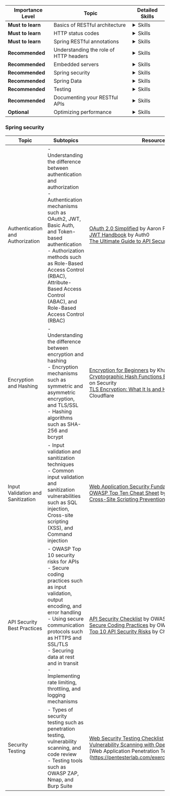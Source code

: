 | Importance Level   | Topic                                               | Detailed Skills                                                     |
| ------------------ | --------------------------------------------------- | ------------------------------------------------------------------- |
| **Must to learn**   | Basics of RESTful architecture                      |<details><summary>Skills</summary><ul><li>Understand the principles of RESTful architecture</li><li>Understand the constraints of RESTful architecture</li><li>Learn how to design a RESTful API using HTTP methods and URIs</li></ul></details>|
| **Must to learn**   | HTTP status codes                                   |<details><summary>Skills</summary><ul><li>Understand the most common HTTP status codes and their meanings</li><li>Understand the difference between 2xx, 3xx, 4xx, and 5xx status codes</li><li>Learn how to use status codes in your RESTful API responses</li></ul></details>|
| **Must to learn**   | Spring RESTful annotations                          |<details><summary>Skills</summary><ul><li>Understand the purpose and usage of `@RestController` annotation</li><li>Learn how to use `@RequestMapping` annotation to map HTTP requests to methods</li></ul></details>|
| **Recommended**    | Understanding the role of HTTP headers              |<details><summary>Skills</summary><ul><li>Learn how to use HTTP headers in your RESTful APIs</li></ul></details>|
| **Recommended**    | Embedded servers                                     |<details><summary>Skills</summary><ul><li>Understand the concept of an embedded server and how to configure and use it</li></ul></details>|
| **Recommended**    | Spring security                                     |<details><summary>Skills</summary><ul><li>Understand the importance of security in RESTful APIs</li><li>Understand the purpose and usage of `@EnableWebSecurity` annotation</li><li>Learn how to configure basic authentication using Spring Security</li></ul></details>|
| **Recommended**    | Spring Data                                         |<details><summary>Skills</summary><ul><li>Understand the importance of data persistence in RESTful APIs</li><li>Understand the purpose and usage of `@Repository` annotation</li><li>Learn how to use Spring Data JPA to work with relational databases</li></ul></details>|
| **Recommended**    | Testing                                             |<details><summary>Skills</summary><ul><li>Understand the importance of testing in RESTful API development</li><li>Learn how to use JUnit and Mockito for testing Spring RESTful APIs</li></ul></details>|
| **Recommended**    | Documenting your RESTful APIs                       |<details><summary>Skills</summary><ul><li>Learn how to document your RESTful APIs using tools like Swagger</li></ul></details>|
| **Optional**       | Optimizing performance                              |<details><summary>Skills</summary><ul><li>Learn how to optimize the performance of your RESTful APIs</li></ul></details>|



### Spring security 

| Topic                         | Subtopics                                                                                                                                                                                                                                                         | Resources                                                                                                                                                                                                                                                                                                                                                                                                                                                                                                                                                                                                                                                                                                                                                                                                                                                                                                                     |
|-------------------------------|-------------------------------------------------------------------------------------------------------------------------------------------------------------------------------------------------------------------------------------------------------------------|------------------------------------------------------------------------------------------------------------------------------------------------------------------------------------------------------------------------------------------------------------------------------------------------------------------------------------------------------------------------------------------------------------------------------------------------------------------------------------------------------------------------------------------------------------------------------------------------------------------------------------------------------------------------------------------------------------------------------------------------------------------------------------------------------------------------------------------------------------------------------------------------------------------------------|
| Authentication and Authorization | - Understanding the difference between authentication and authorization<br>- Authentication mechanisms such as OAuth2, JWT, Basic Auth, and Token-based authentication<br>- Authorization methods such as Role-Based Access Control (RBAC), Attribute-Based Access Control (ABAC), and Role-Based Access Control (RBAC) | [OAuth 2.0 Simplified](https://aaronparecki.com/oauth-2-simplified/) by Aaron Parecki<br>[JWT Handbook](https://auth0.com/resources/ebooks/jwt-handbook) by Auth0<br>[The Ultimate Guide to API Security](https://www.okta.com/api-security-guide/) by Okta |
| Encryption and Hashing        | - Understanding the difference between encryption and hashing<br>- Encryption mechanisms such as symmetric and asymmetric encryption, and TLS/SSL<br>- Hashing algorithms such as SHA-256 and bcrypt                                                                           | [Encryption for Beginners](https://www.khanacademy.org/computing/computer-science/cryptography) by Khan Academy<br>[Cryptographic Hash Functions Explained](https://www.schneier.com/essays/archives/2007/01/cryptographic_hash_f.html) by Schneier on Security<br>[TLS Encryption: What It Is and How It Works](https://www.cloudflare.com/learning/ssl/tls-encryption/) by Cloudflare |
| Input Validation and Sanitization | - Input validation and sanitization techniques<br>- Common input validation and sanitization vulnerabilities such as SQL injection, Cross-site scripting (XSS), and Command injection                                                                                                   | [Web Application Security Fundamentals](https://developer.mozilla.org/en-US/docs/Learn/Security/First_steps/Web_security_fundamentals) by Mozilla<br>[OWASP Top Ten Cheat Sheet](https://cheatsheetseries.owasp.org/cheatsheets/Injection_Prevention_Cheat_Sheet.html) by OWASP<br>[Cross-Site Scripting Prevention](https://owasp.org/www-community/attacks/xss/) by OWASP                                                                                                                             |
| API Security Best Practices   | - OWASP Top 10 security risks for APIs<br>- Secure coding practices such as input validation, output encoding, and error handling<br>- Using secure communication protocols such as HTTPS and SSL/TLS<br>- Securing data at rest and in transit<br>- Implementing rate limiting, throttling, and logging mechanisms | [API Security Checklist](https://owasp.org/www-project-api-security/) by OWASP<br>[Secure Coding Practices](https://owasp.org/www-project-secure-coding-practices/) by OWASP<br>[Top 10 API Security Risks](https://www.checkmarx.com/top-10-api-security-risks/) by Checkmarx                                                                                                                                                                                                                                                                                                                                                                        |
| Security Testing              | - Types of security testing such as penetration testing, vulnerability scanning, and code review<br>- Testing tools such as OWASP ZAP, Nmap, and Burp Suite                                                                                                        | [Web Security Testing Checklist](https://owasp.org/www-project-web-security-testing-guide/latest/4-Web_Application_Security_Testing/01-Web_Application_Security_Testing_Checklist/) by OWASP<br>[Vulnerability Scanning with OpenVAS](https://www.digitalocean.com/community/tutorials/how-to-scan-for-vulnerabilities-with-openvas-on-ubuntu-18-04) by DigitalOcean<br>[Web Application Penetration Testing](https://pentesterlab.com/exercises/web_for_pentester
